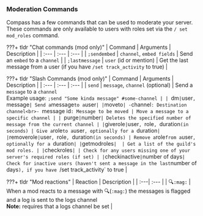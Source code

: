 ### Moderation Commands

Compass has a few commands that can be used to moderate your server.  
These commands are only available to users with roles set via the `/ set mod_roles` command.

???+ tldr "Chat commands (mod only)"
    | Command | Arguments | Description |
    | :--- | :--- | :--- |
    | `;sendembed` | `channel`, `embed fields` | Send an `embed` to a `channel` |
    | `;lastmessage` | `user` (id or mention) | Get the last message from a user (if you have `/set track_activity` to true) |


???+ tldr "Slash Commands (mod only)"
    | Command | Arguments | Description |
    | :--- | :--- | :--- |
    | `send` | `message`, `channel` (optional) | Send a `message` to a `channel`<br>Example usage: `;send "Some kinda message" #some-channel |
    | `dm` | `user`, `message` | Send a `message` to a `user` |
    | `moveto` | - `channel`: Destination channel<br>- `message id`: Message to be moved | Move a message to a specific channel |
    | `purge` | `number` | Deletes the specified number of message from the current channel |
    | `giverole` | `user`, `role`, `duration` (in seconds) | Give a `role` to a `user`, optionally for a `duration` |
    | `removerole` | `user`, `role`, `duration` (in seconds) | Remove a `role` from a `user`, optionally for a `duration` |
    | `getmodroles` |  | Get a list of the guild's mod roles. |
    | `checkroles` | | Check for any users missing one of your server's required roles (if set) |
    | `checkinactive` | `number of days` | Check for inactive users (haven't sent a message in the last `number of days`), if you have `/set track_activity` to true |


???+ tldr "Mod reactions"
    | Reaction | Description |
    | :---| :--- |
    | 🔍`:mag:` | When a mod reacts to a message with 🔍(`:mag:`) the messages is flagged and a log is sent to the logs channel<br>**Note:** requires that a logs channel be set |
